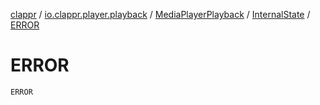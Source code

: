 [clappr](../../../index.md) / [io.clappr.player.playback](../../index.md) / [MediaPlayerPlayback](../index.md) / [InternalState](index.md) / [ERROR](./-e-r-r-o-r.md)

# ERROR

`ERROR`